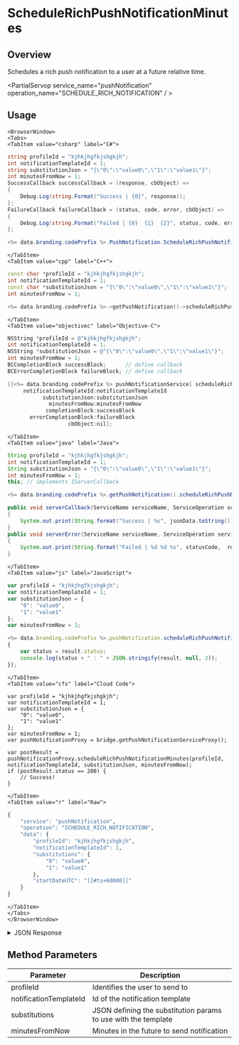 # ScheduleRichPushNotificationMinutes
## Overview
Schedules a rich push notification to a user at a future relative time.

<PartialServop service_name="pushNotification" operation_name="SCHEDULE_RICH_NOTIFICATION" / >

## Usage

```mdx-code-block
<BrowserWindow>
<Tabs>
<TabItem value="csharp" label="C#">
```

```csharp
string profileId = "kjhkjhgfkjshgkjh";
int notificationTemplateId = 1;
string substitutionJson = "{\"0\":\"value0\",\"1\":\"value1\"}";
int minutesFromNow = 1;
SuccessCallback successCallback = (response, cbObject) =>
{
    Debug.Log(string.Format("Success | {0}", response));
};
FailureCallback failureCallback = (status, code, error, cbObject) =>
{
    Debug.Log(string.Format("Failed | {0}  {1}  {2}", status, code, error));
};

<%= data.branding.codePrefix %>.PushNotification.ScheduleRichPushNotificationMinutes(profileId, notificationTemplateId, substitutionJson, minutesFromNow, successCallback, failureCallback);
```

```mdx-code-block
</TabItem>
<TabItem value="cpp" label="C++">
```

```cpp
const char *profileId = "kjhkjhgfkjshgkjh";
int notificationTemplateId = 1;
const char *substitutionJson = "{\"0\":\"value0\",\"1\":\"value1\"}";
int minutesFromNow = 1;

<%= data.branding.codePrefix %>->getPushNotification()->scheduleRichPushNotificationMinutes(profileId, notificationTemplateId, substitutionJson, minutesFromNow, this);
```

```mdx-code-block
</TabItem>
<TabItem value="objectivec" label="Objective-C">
```

```objectivec
NSString *profileId = @"kjhkjhgfkjshgkjh";
int notificationTemplateId = 1;
NSString *substitutionJson = @"{\"0\":\"value0\",\"1\":\"value1\"}";
int minutesFromNow = 1;
BCCompletionBlock successBlock;      // define callback
BCErrorCompletionBlock failureBlock; // define callback

[[<%= data.branding.codePrefix %> pushNotificationService] scheduleRichPushNotificationMinutes:profileId
     notificationTemplateId:notificationTemplateId
           substitutionJson:substitutionJson
             minutesFromNow:minutesFromNow
            completionBlock:successBlock
       errorCompletionBlock:failureBlock
                   cbObject:nil];
```

```mdx-code-block
</TabItem>
<TabItem value="java" label="Java">
```

```java
String profileId = "kjhkjhgfkjshgkjh";
int notificationTemplateId = 1;
String substitutionJson = "{\"0\":\"value0\",\"1\":\"value1\"}";
int minutesFromNow = 1;
this; // implements IServerCallback

<%= data.branding.codePrefix %>.getPushNotification().scheduleRichPushNotificationMinutes(profileId, notificationTemplateId, substitutionJson, minutesFromNow, this);

public void serverCallback(ServiceName serviceName, ServiceOperation serviceOperation, JSONObject jsonData)
{
    System.out.print(String.format("Success | %s", jsonData.toString()));
}
public void serverError(ServiceName serviceName, ServiceOperation serviceOperation, int statusCode, int reasonCode, String jsonError)
{
    System.out.print(String.format("Failed | %d %d %s", statusCode,  reasonCode, jsonError.toString()));
}
```

```mdx-code-block
</TabItem>
<TabItem value="js" label="JavaScript">
```

```javascript
var profileId = "kjhkjhgfkjshgkjh";
var notificationTemplateId = 1;
var substitutionJson = {
    "0": "value0",
    "1": "value1"
};
var minutesFromNow = 1;

<%= data.branding.codePrefix %>.pushNotification.scheduleRichPushNotificationMinutes(profileId, notificationTemplateId, substitutionJson, minutesFromNow, result =>
{
	var status = result.status;
	console.log(status + " : " + JSON.stringify(result, null, 2));
});
```

```mdx-code-block
</TabItem>
<TabItem value="cfs" label="Cloud Code">
```

```cfscript
var profileId = "kjhkjhgfkjshgkjh";
var notificationTemplateId = 1;
var substitutionJson = {
    "0": "value0",
    "1": "value1"
};
var minutesFromNow = 1;
var pushNotificationProxy = bridge.getPushNotificationServiceProxy();

var postResult = pushNotificationProxy.scheduleRichPushNotificationMinutes(profileId, notificationTemplateId, substitutionJson, minutesFromNow);
if (postResult.status == 200) {
    // Success!
}
```

```mdx-code-block
</TabItem>
<TabItem value="r" label="Raw">
```

```r
{
	"service": "pushNotification",
	"operation": "SCHEDULE_RICH_NOTIFICATION",
	"data": {
		"profileId": "kjhkjhgfkjshgkjh",
		"notificationTemplateId": 1,
		"substitutions": {
			"0": "value0",
			"1": "value1"
		},
		"startDateUTC": "[[#ts+60000]]"
	}
}
```

```mdx-code-block
</TabItem>
</Tabs>
</BrowserWindow>
```

<details>
<summary>JSON Response</summary>

```cfscript
var profileId = "kjhkjhgfkjshgkjh";
var fcmContent = {
    "notification": {
        "body": "content of message",
        "title": "message title"
    },
    "data": {
        "customfield1": "customValue1",
        "customfield2": "customValue2"
    },
    "priority": "normal"
};
var iosContent = {
    "aps": {
        "alert": {
            "body": "content of message",
            "title": "message title"
        },
        "badge": 0,
        "sound": "gggg"
    }
};
var facebookContent = {
    "template": "content of message"
};
var startTime = 1437579786000;
var pushNotificationProxy = bridge.getPushNotificationServiceProxy();

var postResult = pushNotificationProxy.scheduleRawPushNotificationUTC(profileId, fcmContent, iosContent, facebookContent, startTime);
if (postResult.status == 200) {
    // Success!
}
```
</details>

## Method Parameters
Parameter | Description
--------- | -----------
profileId | Identifies the user to send to
notificationTemplateId | Id of the notification template
substitutions | JSON defining the substitution params to use with the template
minutesFromNow | Minutes in the future to send notification


